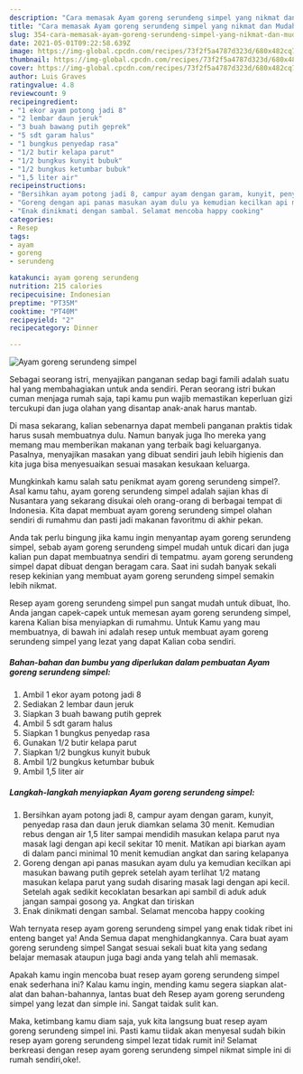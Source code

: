 ```yaml
---
description: "Cara memasak Ayam goreng serundeng simpel yang nikmat dan Mudah Dibuat"
title: "Cara memasak Ayam goreng serundeng simpel yang nikmat dan Mudah Dibuat"
slug: 354-cara-memasak-ayam-goreng-serundeng-simpel-yang-nikmat-dan-mudah-dibuat
date: 2021-05-01T09:22:58.639Z
image: https://img-global.cpcdn.com/recipes/73f2f5a4787d323d/680x482cq70/ayam-goreng-serundeng-simpel-foto-resep-utama.jpg
thumbnail: https://img-global.cpcdn.com/recipes/73f2f5a4787d323d/680x482cq70/ayam-goreng-serundeng-simpel-foto-resep-utama.jpg
cover: https://img-global.cpcdn.com/recipes/73f2f5a4787d323d/680x482cq70/ayam-goreng-serundeng-simpel-foto-resep-utama.jpg
author: Luis Graves
ratingvalue: 4.8
reviewcount: 9
recipeingredient:
- "1 ekor ayam potong jadi 8"
- "2 lembar daun jeruk"
- "3 buah bawang putih geprek"
- "5 sdt garam halus"
- "1 bungkus penyedap rasa"
- "1/2 butir kelapa parut"
- "1/2 bungkus kunyit bubuk"
- "1/2 bungkus ketumbar bubuk"
- "1,5 liter air"
recipeinstructions:
- "Bersihkan ayam potong jadi 8, campur ayam dengan garam, kunyit, penyedap rasa dan daun jeruk diamkan selama 30 menit. Kemudian rebus dengan air 1,5 liter sampai mendidih masukan kelapa parut nya masak lagi dengan api kecil sekitar 10 menit. Matikan api biarkan ayam di dalam panci minimal 10 menit kemudian angkat dan saring kelapanya"
- "Goreng dengan api panas masukan ayam dulu ya kemudian kecilkan api masukan bawang putih geprek setelah ayam terlihat 1/2 matang masukan kelapa parut yang sudah disaring masak lagi dengan api kecil. Setelah agak sedikit kecoklatan besarkan api sambil di aduk aduk jangan sampai gosong ya. Angkat dan tiriskan"
- "Enak dinikmati dengan sambal. Selamat mencoba happy cooking"
categories:
- Resep
tags:
- ayam
- goreng
- serundeng

katakunci: ayam goreng serundeng 
nutrition: 215 calories
recipecuisine: Indonesian
preptime: "PT35M"
cooktime: "PT40M"
recipeyield: "2"
recipecategory: Dinner

---
```



![Ayam goreng serundeng simpel](https://img-global.cpcdn.com/recipes/73f2f5a4787d323d/680x482cq70/ayam-goreng-serundeng-simpel-foto-resep-utama.jpg)

Sebagai seorang istri, menyajikan panganan sedap bagi famili adalah suatu hal yang membahagiakan untuk anda sendiri. Peran seorang istri bukan cuman menjaga rumah saja, tapi kamu pun wajib memastikan keperluan gizi tercukupi dan juga olahan yang disantap anak-anak harus mantab.

Di masa  sekarang, kalian sebenarnya dapat membeli panganan praktis tidak harus susah membuatnya dulu. Namun banyak juga lho mereka yang memang mau memberikan makanan yang terbaik bagi keluarganya. Pasalnya, menyajikan masakan yang dibuat sendiri jauh lebih higienis dan kita juga bisa menyesuaikan sesuai masakan kesukaan keluarga. 



Mungkinkah kamu salah satu penikmat ayam goreng serundeng simpel?. Asal kamu tahu, ayam goreng serundeng simpel adalah sajian khas di Nusantara yang sekarang disukai oleh orang-orang di berbagai tempat di Indonesia. Kita dapat membuat ayam goreng serundeng simpel olahan sendiri di rumahmu dan pasti jadi makanan favoritmu di akhir pekan.

Anda tak perlu bingung jika kamu ingin menyantap ayam goreng serundeng simpel, sebab ayam goreng serundeng simpel mudah untuk dicari dan juga kalian pun dapat membuatnya sendiri di tempatmu. ayam goreng serundeng simpel dapat dibuat dengan beragam cara. Saat ini sudah banyak sekali resep kekinian yang membuat ayam goreng serundeng simpel semakin lebih nikmat.

Resep ayam goreng serundeng simpel pun sangat mudah untuk dibuat, lho. Anda jangan capek-capek untuk memesan ayam goreng serundeng simpel, karena Kalian bisa menyiapkan di rumahmu. Untuk Kamu yang mau membuatnya, di bawah ini adalah resep untuk membuat ayam goreng serundeng simpel yang lezat yang dapat Kalian coba sendiri.

<!--inarticleads1-->

##### Bahan-bahan dan bumbu yang diperlukan dalam pembuatan Ayam goreng serundeng simpel:

1. Ambil 1 ekor ayam potong jadi 8
1. Sediakan 2 lembar daun jeruk
1. Siapkan 3 buah bawang putih geprek
1. Ambil 5 sdt garam halus
1. Siapkan 1 bungkus penyedap rasa
1. Gunakan 1/2 butir kelapa parut
1. Siapkan 1/2 bungkus kunyit bubuk
1. Ambil 1/2 bungkus ketumbar bubuk
1. Ambil 1,5 liter air




<!--inarticleads2-->

##### Langkah-langkah menyiapkan Ayam goreng serundeng simpel:

1. Bersihkan ayam potong jadi 8, campur ayam dengan garam, kunyit, penyedap rasa dan daun jeruk diamkan selama 30 menit. Kemudian rebus dengan air 1,5 liter sampai mendidih masukan kelapa parut nya masak lagi dengan api kecil sekitar 10 menit. Matikan api biarkan ayam di dalam panci minimal 10 menit kemudian angkat dan saring kelapanya
1. Goreng dengan api panas masukan ayam dulu ya kemudian kecilkan api masukan bawang putih geprek setelah ayam terlihat 1/2 matang masukan kelapa parut yang sudah disaring masak lagi dengan api kecil. Setelah agak sedikit kecoklatan besarkan api sambil di aduk aduk jangan sampai gosong ya. Angkat dan tiriskan
1. Enak dinikmati dengan sambal. Selamat mencoba happy cooking




Wah ternyata resep ayam goreng serundeng simpel yang enak tidak ribet ini enteng banget ya! Anda Semua dapat menghidangkannya. Cara buat ayam goreng serundeng simpel Sangat sesuai sekali buat kita yang sedang belajar memasak ataupun juga bagi anda yang telah ahli memasak.

Apakah kamu ingin mencoba buat resep ayam goreng serundeng simpel enak sederhana ini? Kalau kamu ingin, mending kamu segera siapkan alat-alat dan bahan-bahannya, lantas buat deh Resep ayam goreng serundeng simpel yang lezat dan simple ini. Sangat taidak sulit kan. 

Maka, ketimbang kamu diam saja, yuk kita langsung buat resep ayam goreng serundeng simpel ini. Pasti kamu tiidak akan menyesal sudah bikin resep ayam goreng serundeng simpel lezat tidak rumit ini! Selamat berkreasi dengan resep ayam goreng serundeng simpel nikmat simple ini di rumah sendiri,oke!.

